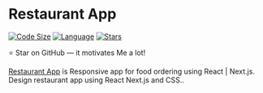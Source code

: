 # Restaurant App

[![Code Size](https://img.shields.io/github/languages/code-size/aymenouer/restaurant-app-client)](https://img.shields.io/github/languages/top/aymenouer/restaurant-app-client)
[![Language](https://img.shields.io/github/languages/top/aymenouer/restaurant-app-client)](https://img.shields.io/github/languages/top/aymenouer/restaurant-app-client)
[![Stars](https://img.shields.io/github/stars/aymenouer/restaurant-app-client?style=social)](https://img.shields.io/github/stars/aymenouer/restaurant-app-client?style=social)


:star: Star on GitHub — it motivates Me a lot!

[Restaurant App](https://thunderous-sundae-a37e28.netlify.app/) is Responsive app for food ordering using React | Next.js. Design restaurant app using React Next.js and CSS..

